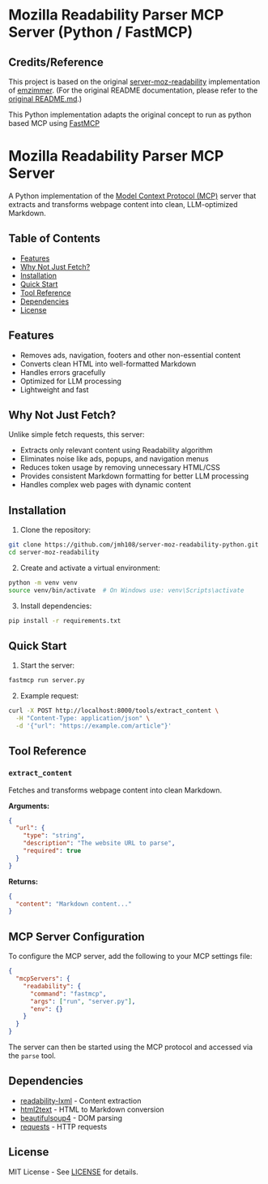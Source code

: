 # Mozilla Readability Parser MCP Server (Python / FastMCP)

## Credits/Reference
This project is based on the original [server-moz-readability](https://github.com/emzimmer/server-moz-readability) implementation of [emzimmer](https://github.com/emzimmer). (For the original README documentation, please refer to the [original README.md](https://github.com/emzimmer/server-moz-readability/blob/main/readme.md).)

This Python implementation adapts the original concept to run as python based MCP using [FastMCP](https://github.com/jlowin/fastmcp)



# Mozilla Readability Parser MCP Server

A Python implementation of the [Model Context Protocol (MCP)](https://github.com/modelcontextprotocol) server that extracts and transforms webpage content into clean, LLM-optimized Markdown.

## Table of Contents
- [Features](#features)
- [Why Not Just Fetch?](#why-not-just-fetch)
- [Installation](#installation)
- [Quick Start](#quick-start)
- [Tool Reference](#tool-reference)
- [Dependencies](#dependencies)
- [License](#license)

## Features
- Removes ads, navigation, footers and other non-essential content
- Converts clean HTML into well-formatted Markdown
- Handles errors gracefully
- Optimized for LLM processing
- Lightweight and fast

## Why Not Just Fetch?
Unlike simple fetch requests, this server:
- Extracts only relevant content using Readability algorithm
- Eliminates noise like ads, popups, and navigation menus
- Reduces token usage by removing unnecessary HTML/CSS
- Provides consistent Markdown formatting for better LLM processing
- Handles complex web pages with dynamic content

## Installation

1. Clone the repository:
```bash
git clone https://github.com/jmh108/server-moz-readability-python.git
cd server-moz-readability
```

2. Create and activate a virtual environment:
```bash
python -m venv venv
source venv/bin/activate  # On Windows use: venv\Scripts\activate
```

3. Install dependencies:
```bash
pip install -r requirements.txt
```

## Quick Start

1. Start the server:
```bash
fastmcp run server.py
```

2. Example request:
```bash
curl -X POST http://localhost:8000/tools/extract_content \
  -H "Content-Type: application/json" \
  -d '{"url": "https://example.com/article"}'
```

## Tool Reference

### `extract_content`
Fetches and transforms webpage content into clean Markdown.

**Arguments:**
```json
{
  "url": {
    "type": "string",
    "description": "The website URL to parse",
    "required": true
  }
}
```

**Returns:**
```json
{
  "content": "Markdown content..."
}
```

## MCP Server Configuration

To configure the MCP server, add the following to your MCP settings file:

```json
{
  "mcpServers": {
    "readability": {
      "command": "fastmcp",
      "args": ["run", "server.py"],
      "env": {}
    }
  }
}
```

The server can then be started using the MCP protocol and accessed via the `parse` tool.

## Dependencies
- [readability-lxml](https://github.com/buriy/python-readability) - Content extraction
- [html2text](https://github.com/Alir3z4/html2text) - HTML to Markdown conversion
- [beautifulsoup4](https://www.crummy.com/software/BeautifulSoup/) - DOM parsing
- [requests](https://docs.python-requests.org/) - HTTP requests

## License
MIT License - See [LICENSE](LICENSE) for details.
